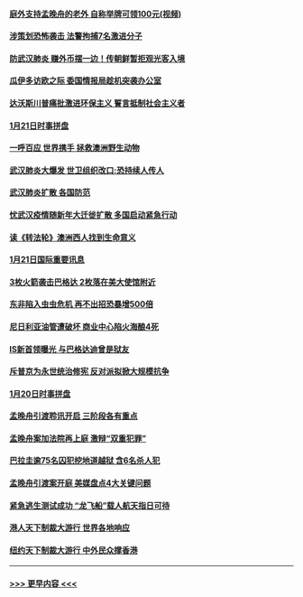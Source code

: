 #### [庭外支持孟晚舟的老外 自称举牌可领100元(视频)](../pages/prog202/a102758092.md?t=01221544) 
#### [涉策划恐怖袭击 法警拘捕7名激进分子](../pages/prog202/a102758069.md?t=01221544) 
#### [防武汉肺炎 赚外币摆一边！传朝鲜暂拒观光客入境](../pages/prog202/a102758019.md?t=01221544) 
#### [瓜伊多访欧之际 委国情报局趁机突袭办公室](../pages/prog202/a102757999.md?t=01221544) 
#### [达沃斯川普痛批激进环保主义 誓言抵制社会主义者](../pages/prog202/a102757906.md?t=01221544) 
#### [1月21日时事拼盘](../pages/prog202/a102757893.md?t=01221544) 
#### [一呼百应 世界携手 拯救澳洲野生动物](../pages/prog202/a102757884.md?t=01221544) 
#### [武汉肺炎大爆发 世卫组织改口:恐持续人传人](../pages/prog202/a102757701.md?t=01221544) 
#### [武汉肺炎扩散 各国防范](../pages/prog202/a102757636.md?t=01221544) 
#### [忧武汉疫情随新年大迁徙扩散 多国启动紧急行动](../pages/prog202/a102757625.md?t=01221544) 
#### [读《转法轮》澳洲西人找到生命意义](../pages/prog202/a102757465.md?t=01221544) 
#### [1月21日国际重要讯息](../pages/prog202/a102757450.md?t=01221544) 
#### [3枚火箭袭击巴格达 2枚落在美大使馆附近](../pages/prog202/a102757310.md?t=01221544) 
#### [东非陷入虫虫危机 再不出招恐暴增500倍](../pages/prog202/a102757295.md?t=01221544) 
#### [尼日利亚油管遭破坏 商业中心陷火海酿4死](../pages/prog202/a102757272.md?t=01221544) 
#### [IS新首领曝光 与巴格达迪曾是狱友](../pages/prog202/a102757122.md?t=01221544) 
#### [斥普京为永世统治修宪 反对派拟掀大规模抗争](../pages/prog202/a102757022.md?t=01221544) 
#### [1月20日时事拼盘](../pages/prog202/a102757036.md?t=01221544) 
#### [孟晚舟引渡聆讯开启 三阶段各有重点](../pages/prog202/a102757006.md?t=01221544) 
#### [孟晚舟案加法院再上庭 激辩“双重犯罪”](../pages/prog202/a102756996.md?t=01221544) 
#### [巴拉圭逾75名囚犯挖地道越狱 含6名杀人犯](../pages/prog202/a102756968.md?t=01221544) 
#### [孟晚舟引渡案开庭 美媒盘点4大关键问题](../pages/prog202/a102756917.md?t=01221544) 
#### [紧急逃生测试成功 “龙飞船”载人航天指日可待](../pages/prog202/a102756957.md?t=01221544) 
#### [港人天下制裁大游行 世界各地响应](../pages/prog202/a102756878.md?t=01221544) 
#### [纽约天下制裁大游行 中外民众撑香港](../pages/prog202/a102756875.md?t=01221544) 

----
#### [ >>> 更早内容 <<< ](../indexes/prog202-earlier.md)
